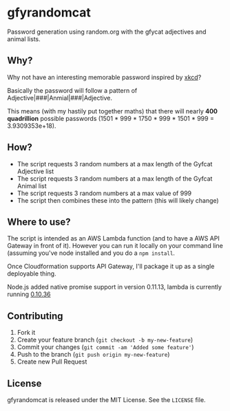 # gfyrandomcat
Password generation using random.org with the gfycat adjectives and animal lists.

## Why?
Why not have an interesting memorable password inspired by [xkcd](https://xkcd.com/936/)?

Basically the password will follow a pattern of Adjective|###|Anmial|###|Adjective.

This means (with my hastily put together maths) that there will nearly **400 quadrillion** possible passwords (1501 \* 999 \* 1750 \* 999 \* 1501 \* 999 = 3.9309353e+18).

## How?
 * The script requests 3 random numbers at a max length of the Gyfcat Adjective list
 * The script requests 3 random numbers at a max length of the Gyfcat Animal list
 * The script requests 3 random numbers at a max value of 999
 * The script then combines these into the pattern (this will likely change)

## Where to use?
The script is intended as an AWS Lambda function (and to have a AWS API Gateway in front of it). However you can run it locally on your command line (assuming you've node installed and you do a ``npm install``.

Once Cloudformation supports API Gateway, I'll package it up as a single deployable thing.

Node.js added native promise support in version 0.11.13, lambda is currently running [0.10.36](http://docs.aws.amazon.com/lambda/latest/dg/current-supported-versions.html)

## Contributing

1. Fork it
2. Create your feature branch (`git checkout -b my-new-feature`)
3. Commit your changes (`git commit -am 'Added some feature'`)
4. Push to the branch (`git push origin my-new-feature`)
5. Create new Pull Request


## License
gfyrandomcat is released under the MIT License. See the `LICENSE` file.
